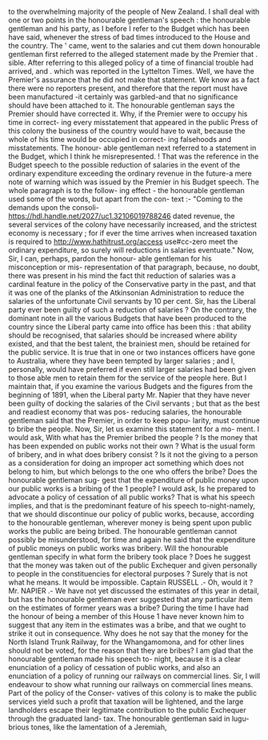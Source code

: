 to the overwhelming majority of the people of New Zealand. I shall deal with one or two points in the honourable gentleman's speech : the honourable gentleman and his party, as I before I refer to the Budget which has been have said, whenever the stress of bad times introduced to the House and the country. The ' came, went to the salaries and cut them down honourable gentleman first referred to the alleged statement made by the Premier that . sible. After referring to this alleged policy of a time of financial trouble had arrived, and . which was reported in the Lyttelton Times. Well, we have the Premier's assurance that he did not make that statement. We know as a fact there were no reporters present, and therefore that the report must have been manufactured -it certainly was garbled-and that no significance should have been attached to it. The honourable gentleman says the Premier should have corrected it. Why, if the Premier were to occupy his time in correct- ing every misstatement that appeared in the public Press of this colony the business of the country would have to wait, because the whole of his time would be occupied in correct- ing falsehoods and misstatements. The honour- able gentleman next referred to a statement in the Budget, which I think he misrepresented. ! That was the reference in the Budget speech to the possible reduction of salaries in the event of the ordinary expenditure exceeding the ordinary revenue in the future-a mere note of warning which was issued by the Premier in his Budget speech. The whole paragraph is to the follow- ing effect - the honourable gentleman used some of the words, but apart from the con- text :- "Coming to the demands upon the consoli- https://hdl.handle.net/2027/uc1.32106019788246 dated revenue, the several services of the colony have necessarily increased, and the strictest economy is necessary ; for if ever the time arrives when increased taxation is required to http://www.hathitrust.org/access use#cc-zero meet the ordinary expenditure, so surely will reductions in salaries eventuate." Now, Sir, I can, perhaps, pardon the honour- able gentleman for his misconception or mis- representation of that paragraph, because, no doubt, there was present in his mind the fact thit reduction of salaries was a cardinal feature in the policy of the Conservative party in the past, and that it was one of the planks of the Atkinsonian Administration to reduce the salaries of the unfortunate Civil servants by 10 per cent. Sir, has the Liberal party ever been guilty of such a reduction of salaries ? On the contrary, the dominant note in all the various Budgets that have been produced to the country since the Liberal party came into office has been this : that ability should be recognised, that salaries should be increased where ability existed, and that the best talent, the brainiest men, should be retained for the public service. It is true that in one or two instances officers have gone to Australia, where they have been tempted by larger salaries ; and I, personally, would have preferred if even still larger salaries had been given to those able men to retain them for the service of the people here. But I maintain that, if you examine the various Budgets and the figures from the beginning of 1891, when the Liberal party Mr. Napier that they have never been guilty of docking the salaries of the Civil servants ; but that as the best and readiest economy that was pos- reducing salaries, the honourable gentleman said that the Premier, in order to keep popu- larity, must continue to bribe the people. Now, Sir, let us examine this statement for a mo- ment. I would ask, With what has the Premier bribed the people ? Is the money that has been expended on public works not their own ? What is the usual form of bribery, and in what does bribery consist ? Is it not the giving to a person as a consideration for doing an improper act something which does not belong to him, but which belongs to the one who offers the bribe? Does the honourable gentleman sug- gest that the expenditure of public money upon our public works is a bribing of the 1 people? I would ask, Is he prepared to advocate a policy of cessation of all public works? That is what his speech implies, and that is the predominant feature of his speech to-night-namely, that we should discontinue our policy of public works, because, according to the honourable gentleman, wherever money is being spent upon public works the public are being bribed. The honourable gentleman cannot possibly be misunderstood, for time and again he said that the expenditure of public moneys on public works was bribery. Will the honourable gentleman specify in what form the bribery took place ? Does he suggest that the money was taken out of the public Exchequer and given personally to people in the constituencies for electoral purposes ? Surely that is not what he means. It would be impossible. Captain RUSSELL .- Oh, would it ? Mr. NAPIER .- We have not yet discussed the estimates of this year in detail, but has the honourable gentleman ever suggested that any particular item on the estimates of former years was a bribe? During the time I have had the honour of being a member of this House 1 have never known him to suggest that any item in the estimates was a bribe, and that we ought to strike it out in consequence. Why does he not say that the money for the North Island Trunk Railway, for the Whangamomona, and for other lines should not be voted, for the reason that they are bribes? I am glad that the honourable gentleman made his speech to- night, because it is a clear enunciation of a policy of cessation of public works, and also an enunciation of a policy of running our railways on commercial lines. Sir, I will endeavour to show what running our railways on commercial lines means. Part of the policy of the Conser- vatives of this colony is to make the public services yield such a profit that taxation will be lightened, and the large landholders escape their legitimate contribution to the public Exchequer through the graduated land- tax. The honourable gentleman said in lugu- brious tones, like the lamentation of a Jeremiah, 